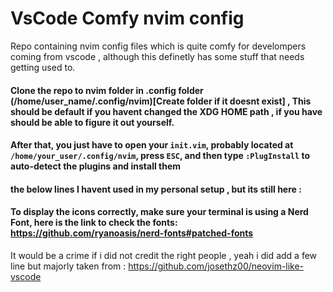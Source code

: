 # VsCode Comfy nvim config 
Repo containing nvim config files which is quite comfy for develompers coming from vscode , although this definetly has some stuff that needs getting used to.
#### Clone the repo to nvim folder in .config folder (/home/user_name/.config/nvim)[Create folder if it doesnt exist] , This should be default if you havent changed the XDG HOME path , if you have should be able to figure it out yourself.
#### After that, you just have to open your ```init.vim```, probably located at ```/home/your_user/.config/nvim```, press ```ESC```, and then type ```:PlugInstall``` to auto-detect the plugins and install them

#### the below lines I havent used in my personal setup , but its still here : 
#### To display the icons correctly, make sure your terminal is using a Nerd Font, here is the link to check the fonts: https://github.com/ryanoasis/nerd-fonts#patched-fonts 

It would be a crime if i did not credit the right people , yeah i did add a few line but majorly taken from : https://github.com/josethz00/neovim-like-vscode
